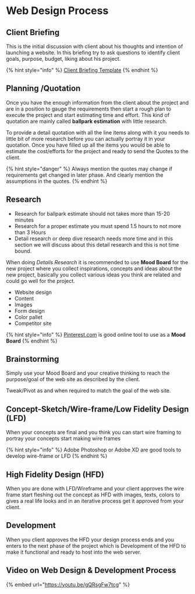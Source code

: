# Web Design Process

## Client Briefing

This is the initial discussion with client about his thoughts and intention of launching a website. In this briefing try to ask questions to identify client goals, purpose, budget, liking about his project.

{% hint style="info" %}
[Client Briefing Template](templates-resources/client-briefing-template.md)
{% endhint %}

## Planning /Quotation

Once you have the enough information from the client about the project and are in a position to gauge the requirements then start a rough plan to execute the  project and start estimating time and effort. This kind of quotation are mainly called **ballpark estimation** with little research.  

To provide a detail quotation with all the line items along with it you needs to little bit of more research before you can actually portray it in your quotation. Once you have filled up all the items you would be able to estimate the cost/efforts for the project and ready to send the Quotes to the client.

{% hint style="danger" %}
Always mention the quotes may change if requirements get changed in later phase. And clearly mention the assumptions in the quotes. 
{% endhint %}

## Research

* Research for ballpark estimate should not takes more than 15-20 minutes
* Research for a proper estimate you must spend 1.5 hours to not more than 3 Hours
* Detail research or deep dive research needs more time and in this section we will discuss about this detail research and this is not time bound.

When doing _Details Research_ it is recommended to use **Mood Board** for the new project where you collect inspirations, concepts and ideas about the new project, basically you collect various ideas you think are related and could go well for the project. 

* Website design 
* Content
* Images
* Form design 
* Color pallet
* Competitor site

{% hint style="info" %}
[Pinterest.com](https://in.pinterest.com/) is good online tool to use as a **Mood Board**
{% endhint %}

## Brainstorming 

Simply use your Mood Board and your creative thinking to reach the purpose/goal of the web site as described by the client.

Tweak/Pivot as and when required to match the goal of the web site.

## Concept-Sketch/Wire-frame/Low Fidelity Design \(LFD\)

When your concepts are final and you think you can start wire framing to portray your concepts start making wire frames 

{% hint style="info" %}
Adobe Photoshop or Adobe XD are good tools to develop wire-frame or LFD
{% endhint %}

## High Fidelity Design \(HFD\)

When you are done with LFD/Wireframe and your client approves the wire frame start fleshing out the concept as HFD with images, texts, colors to gives a real life looks and in an iterative process get it approved from your client. 

## Development

When you client approves the HFD your design process ends and you enters to the next phase of the project which is Development of the HFD to make it functional and ready to host into the web server. 

## Video on Web Design & Development Process

{% embed url="https://youtu.be/gQRsgFw7tcg" %}



